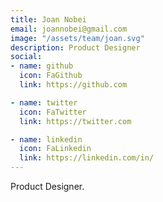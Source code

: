 ```yaml
---
title: Joan Nobei
email: joannobei@gmail.com
image: "/assets/team/joan.svg"
description: Product Designer
social:
- name: github
  icon: FaGithub
  link: https://github.com

- name: twitter
  icon: FaTwitter
  link: https://twitter.com

- name: linkedin
  icon: FaLinkedin
  link: https://linkedin.com/in/
---
```


Product Designer.
